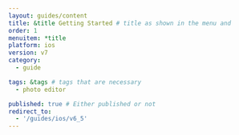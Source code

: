 ```yaml
---
layout: guides/content
title: &title Getting Started # title as shown in the menu and 
order: 1
menuitem: *title
platform: ios
version: v7
category: 
  - guide

tags: &tags # tags that are necessary
  - photo editor 

published: true # Either published or not 
redirect_to:
  - '/guides/ios/v6_5'
---
```

